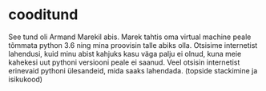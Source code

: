 # cooditund
See tund oli Armand Marekil abis. Marek tahtis oma virtual machine peale tõmmata python 3.6 ning mina proovisin talle abiks olla. Otsisime internetist lahendusi, kuid minu abist kahjuks kasu väga palju ei olnud, kuna meie kahekesi uut pythoni versiooni peale ei saanud. Veel otsisin internetist erinevaid pythoni ülesandeid, mida saaks lahendada. (topside stackimine ja isikukood)

